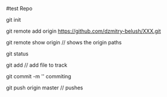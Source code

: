 #test Repo

git init

git remote add origin https://github.com/dzmitry-belush/XXX.git 

git remote show origin	// shows the origin paths

git status 

git add <file>			// add file to track

git commit -m '<message>'	commiting

git push origin master 	// pushes 